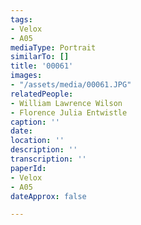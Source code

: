```yaml
---
tags:
- Velox
- A05
mediaType: Portrait
similarTo: []
title: '00061'
images:
- "/assets/media/00061.JPG"
relatedPeople:
- William Lawrence Wilson
- Florence Julia Entwistle
caption: ''
date: 
location: ''
description: ''
transcription: ''
paperId:
- Velox
- A05
dateApprox: false

---
```

